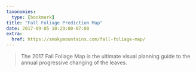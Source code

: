 ```yaml
---
taxonomies:
  type: [bookmark]
title: "Fall Foliage Prediction Map"
date: 2017-09-05 10:29:00-07:00
extra:
  href: https://smokymountains.com/fall-foliage-map/
---
```

> The 2017 Fall Foliage Map is the ultimate visual planning guide to the annual progressive changing of the leaves.
